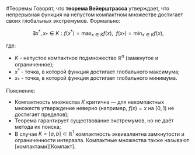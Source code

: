 #Теоремы 
Говорят, что **теорема Вейерштрасса** утверждает, что непрерывная функция на непустом компактном множестве достигает своих глобальных экстремумов. Формально:

$$\exists x^*, x_* \in K : f(x^*) = \max_{x \in K} f(x), ~~ f(x_*) = \min_{x \in K} f(x),$$

где:
* $K$ - непустое компактное подмножество $\mathbb{R}^n$ (замкнутое и ограниченное);
* $x^*$ - точка, в которой функция достигает глобального максимума;
* $x_*$ - точка, в которой функция достигает глобального минимума.

Пояснение:
* Компактность множества $K$ критична — для некомпактных множеств утверждение неверно (например, $f(x) = x$ на $(0,1)$ не достигает пределов);
* Теорема гарантирует существование экстремумов, но не даёт метода их поиска;
* В случае $K = [a,b] \subset \mathbb{R}^1$ компактность эквивалентна замкнутости и ограниченности интервала.
 Компактные множества также называют [компактами][Компакт].